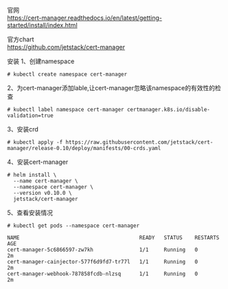 官网  
https://cert-manager.readthedocs.io/en/latest/getting-started/install/index.html  

官方chart  
https://github.com/jetstack/cert-manager  

安装
1、创建namespace  
```
# kubectl create namespace cert-manager
```  

2、为cert-manager添加lable,让cert-manager忽略该namespace的有效性的检查
```
# kubectl label namespace cert-manager certmanager.k8s.io/disable-validation=true
```  

3、安装crd  
```
# kubectl apply -f https://raw.githubusercontent.com/jetstack/cert-manager/release-0.10/deploy/manifests/00-crds.yaml
```  

4、安装cert-manager  
```
# helm install \
  --name cert-manager \
  --namespace cert-manager \
  --version v0.10.0 \
  jetstack/cert-manager
```  

5、查看安装情况  
```
# kubectl get pods --namespace cert-manager

NAME                                       READY   STATUS    RESTARTS   AGE
cert-manager-5c6866597-zw7kh               1/1     Running   0          2m
cert-manager-cainjector-577f6d9fd7-tr77l   1/1     Running   0          2m
cert-manager-webhook-787858fcdb-nlzsq      1/1     Running   0          2m
```  

